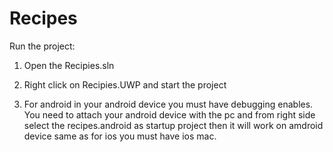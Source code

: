 # Recipes

Run the project:
  1. Open the Recipies.sln
  2. Right click on Recipies.UWP and start the project

  3. For android in your android device you must have debugging enables.
     You need to attach your android device with the pc and from right side
     select the recipes.android as startup project then it will work on amdroid
     device same as for ios you must have ios mac.
